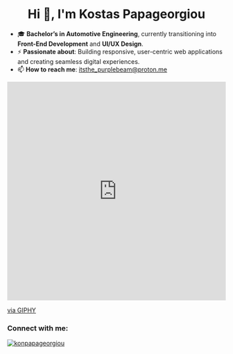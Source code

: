 <h1 align="center">Hi 👋, I'm Kostas Papageorgiou</h1>

- 🎓 **Bachelor’s in Automotive Engineering**, currently transitioning into **Front-End Development** and **UI/UX Design**.
- ⚡ **Passionate about**: Building responsive, user-centric web applications and creating seamless digital experiences.
- 📫 **How to reach me**: itsthe_purplebeam@proton.me

<div style="width:100%;height:0;padding-bottom:100%;position:relative;">
  <iframe src="https://giphy.com/embed/j3mdQpQ9SKxFOWs9gy" width="100%" height="100%" style="position:absolute" frameBorder="0" class="giphy-embed" allowFullScreen></iframe>
</div>
<p><a href="https://giphy.com/gifs/pink-car-drive-j3mdQpQ9SKxFOWs9gy">via GIPHY</a></p>

<h3 align="left">Connect with me:</h3>
<p align="left">
  <a href="https://linkedin.com/in/konpapageorgiou" target="blank">
    <img align="center" src="https://img.shields.io/badge/konpapageorgiou-LinkedIn-blue" alt="konpapageorgiou" />
  </a>
</p>
